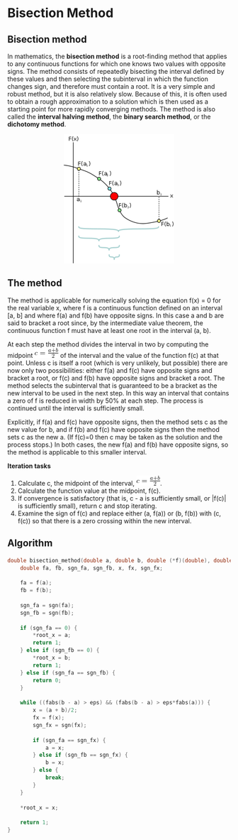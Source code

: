 # Bisection Method

## Bisection method

In mathematics, the <b>bisection method</b> is a root-finding method that applies to any continuous functions for which one knows two values with opposite signs. The method consists of repeatedly bisecting the interval defined by these values and then selecting the subinterval in which the function changes sign, and therefore must contain a root. It is a very simple and robust method, but it is also relatively slow. Because of this, it is often used to obtain a rough approximation to a solution which is then used as a starting point for more rapidly converging methods. The method is also called the <b>interval halving method</b>, the <b>binary search method</b>, or the <b>dichotomy method</b>.

<p align="center">
  <img src="img/Bisection_Method.png">
</p>


## The method

The method is applicable for numerically solving the equation f(x) = 0 for the real variable x, where f is a continuous function defined on an interval [a, b] and where f(a) and f(b) have opposite signs. In this case a and b are said to bracket a root since, by the intermediate value theorem, the continuous function f must have at least one root in the interval (a, b).

At each step the method divides the interval in two by computing the midpoint ![c = (a+b)/2](img/c_eq_a_b.gif) of the interval and the value of the function f(c) at that point. Unless c is itself a root (which is very unlikely, but possible) there are now only two possibilities: either f(a) and f(c) have opposite signs and bracket a root, or f(c) and f(b) have opposite signs and bracket a root. The method selects the subinterval that is guaranteed to be a bracket as the new interval to be used in the next step. In this way an interval that contains a zero of f is reduced in width by 50% at each step. The process is continued until the interval is sufficiently small.

Explicitly, if f(a) and f(c) have opposite signs, then the method sets c as the new value for b, and if f(b) and f(c) have opposite signs then the method sets c as the new a. (If f(c)=0 then c may be taken as the solution and the process stops.) In both cases, the new f(a) and f(b) have opposite signs, so the method is applicable to this smaller interval.


<dt><b>Iteration tasks</b></dt>

1. Calculate c, the midpoint of the interval, ![c = (a+b)/2](img/c_eq_a_b.gif).
2. Calculate the function value at the midpoint, f(c).
3. If convergence is satisfactory (that is, c - a is sufficiently small, or |f(c)| is sufficiently small), return c and stop iterating.
4. Examine the sign of f(c) and replace either (a, f(a)) or (b, f(b)) with (c, f(c)) so that there is a zero crossing within the new interval.


## Algorithm

```cpp
double bisection_method(double a, double b, double (*f)(double), double *root_x) {
	double fa, fb, sgn_fa, sgn_fb, x, fx, sgn_fx;

	fa = f(a);
	fb = f(b);

	sgn_fa = sgn(fa);
	sgn_fb = sgn(fb);
	
	if (sgn_fa == 0) { 
		*root_x = a;
		return 1;
	} else if (sgn_fb == 0) {
		*root_x = b;
		return 1;
	} else if (sgn_fa == sgn_fb) {
		return 0;
	}

	while ((fabs(b - a) > eps) && (fabs(b - a) > eps*fabs(a))) {
		x = (a + b)/2;
		fx = f(x);
		sgn_fx = sgn(fx);

		if (sgn_fa == sgn_fx) {
			a = x;
		} else if (sgn_fb == sgn_fx) {
			b = x;
		} else {
			break;
		}
	}
	
	*root_x = x;

	return 1;
}
```